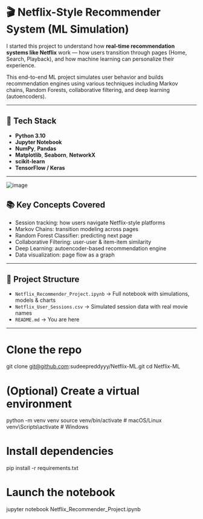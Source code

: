 # 🎬 Netflix-Style Recommender System (ML Simulation)

I started this project to understand how **real-time recommendation systems like Netflix** work — how users transition through pages (Home, Search, Playback), and how machine learning can personalize their experience.

This end-to-end ML project simulates user behavior and builds recommendation engines using various techniques including Markov chains, Random Forests, collaborative filtering, and deep learning (autoencoders).

---

## 🔧 Tech Stack

- **Python 3.10**
- **Jupyter Notebook**
- **NumPy**, **Pandas**
- **Matplotlib**, **Seaborn**, **NetworkX**
- **scikit-learn**
- **TensorFlow / Keras**

---

![image](https://github.com/user-attachments/assets/3794dc50-86c6-4308-8d4d-d870bb710050)


## 📚 Key Concepts Covered

- Session tracking: how users navigate Netflix-style platforms
- Markov Chains: transition modeling across pages
- Random Forest Classifier: predicting next page
- Collaborative Filtering: user-user & item-item similarity
- Deep Learning: autoencoder-based recommendation engine
- Data visualization: page flow as a graph

---

## 🚀 Project Structure

- `Netflix_Recommender_Project.ipynb` → Full notebook with simulations, models & charts
- `Netflix_User_Sessions.csv` → Simulated session data with real movie names
- `README.md` → You are here

---




# Clone the repo
git clone git@github.com:sudeepreddyyy/Netflix-ML.git
cd Netflix-ML

# (Optional) Create a virtual environment
python -m venv venv
source venv/bin/activate  # macOS/Linux
venv\Scripts\activate     # Windows

# Install dependencies
pip install -r requirements.txt

# Launch the notebook
jupyter notebook Netflix_Recommender_Project.ipynb
